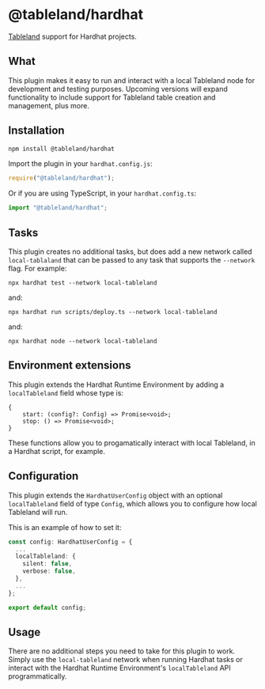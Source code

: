 # @tableland/hardhat

[Tableland](https://tableland.xyz) support for Hardhat projects.

## What

This plugin makes it easy to run and interact with a local Tableland node for development and testing purposes. Upcoming versions will expand functionality to include support for Tableland table creation and management, plus more.

## Installation

```bash
npm install @tableland/hardhat
```

Import the plugin in your `hardhat.config.js`:

```js
require("@tableland/hardhat");
```

Or if you are using TypeScript, in your `hardhat.config.ts`:

```ts
import "@tableland/hardhat";
```

## Tasks

This plugin creates no additional tasks, but does add a new network called `local-tablaland` that can be passed to any task that supports the `--network` flag. For example:

```
npx hardhat test --network local-tableland
```

and:

```
npx hardhat run scripts/deploy.ts --network local-tableland
```

and:

```
npx hardhat node --network local-tableland
```

## Environment extensions

This plugin extends the Hardhat Runtime Environment by adding a `localTableland` field whose type is:

```
{
    start: (config?: Config) => Promise<void>;
    stop: () => Promise<void>;
}
```

These functions allow you to progamatically interact with local Tableland, in a Hardhat script, for example.

## Configuration

This plugin extends the `HardhatUserConfig` object with an optional
`localTableland` field of type `Config`, which allows you to configure how local Tableland will run.

This is an example of how to set it:

```ts
const config: HardhatUserConfig = {
  ...
  localTableland: {
    silent: false,
    verbose: false,
  },
  ...
};

export default config;
```

## Usage

There are no additional steps you need to take for this plugin to work. Simply use the `local-tableland` network when running Hardhat tasks or interact with the Hardhat Runtime Environment's `localTableland` API programmatically.
